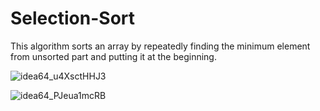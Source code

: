 # Selection-Sort

This algorithm sorts an array by repeatedly finding the minimum element from unsorted part and putting it at the beginning. 

![idea64_u4XsctHHJ3](https://user-images.githubusercontent.com/72649005/174495701-ee464395-2f9a-432d-8717-d30fad332153.png)

![idea64_PJeua1mcRB](https://user-images.githubusercontent.com/72649005/174459660-a653d7da-0067-41d4-b51e-0c4bb56ce779.png)
